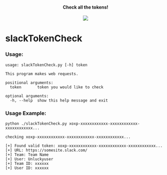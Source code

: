 <h4 align="center">Check all the tokens!</h4>
<p align="center">
  <a href="https://twitter.com/sho_luv">
    <img src="https://img.shields.io/badge/Twitter-%40sho_luv-blue.svg">
  </a>
</p>

# slackTokenCheck

### Usage:
```
usage: slackTokenCheck.py [-h] token

This program makes web requests.

positional arguments:
  token       token you would like to check

optional arguments:
  -h, --help  show this help message and exit

```


### Usage Example:
```
python ./slackTokenCheck.py xoxp-xxxxxxxxxxxx-xxxxxxxxxxxx-xxxxxxxxxxxx...

checking xoxp-xxxxxxxxxxxx-xxxxxxxxxxxx-xxxxxxxxxxxx...

[+] Found valid token: xoxp-xxxxxxxxxxxx-xxxxxxxxxxxx-xxxxxxxxxxxx...
[+] URL: https://somesite.slack.com/
[+] Team: Team Name
[+] User: Unluckyuser
[+] Team ID: xxxxxx
[+] User ID: xxxxxx
```
